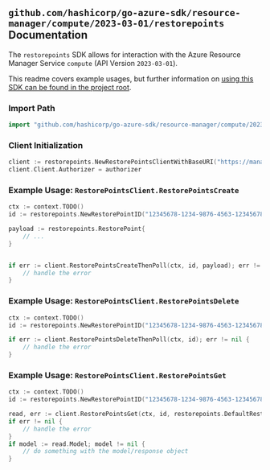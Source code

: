 
## `github.com/hashicorp/go-azure-sdk/resource-manager/compute/2023-03-01/restorepoints` Documentation

The `restorepoints` SDK allows for interaction with the Azure Resource Manager Service `compute` (API Version `2023-03-01`).

This readme covers example usages, but further information on [using this SDK can be found in the project root](https://github.com/hashicorp/go-azure-sdk/tree/main/docs).

### Import Path

```go
import "github.com/hashicorp/go-azure-sdk/resource-manager/compute/2023-03-01/restorepoints"
```


### Client Initialization

```go
client := restorepoints.NewRestorePointsClientWithBaseURI("https://management.azure.com")
client.Client.Authorizer = authorizer
```


### Example Usage: `RestorePointsClient.RestorePointsCreate`

```go
ctx := context.TODO()
id := restorepoints.NewRestorePointID("12345678-1234-9876-4563-123456789012", "example-resource-group", "restorePointCollectionValue", "restorePointValue")

payload := restorepoints.RestorePoint{
	// ...
}


if err := client.RestorePointsCreateThenPoll(ctx, id, payload); err != nil {
	// handle the error
}
```


### Example Usage: `RestorePointsClient.RestorePointsDelete`

```go
ctx := context.TODO()
id := restorepoints.NewRestorePointID("12345678-1234-9876-4563-123456789012", "example-resource-group", "restorePointCollectionValue", "restorePointValue")

if err := client.RestorePointsDeleteThenPoll(ctx, id); err != nil {
	// handle the error
}
```


### Example Usage: `RestorePointsClient.RestorePointsGet`

```go
ctx := context.TODO()
id := restorepoints.NewRestorePointID("12345678-1234-9876-4563-123456789012", "example-resource-group", "restorePointCollectionValue", "restorePointValue")

read, err := client.RestorePointsGet(ctx, id, restorepoints.DefaultRestorePointsGetOperationOptions())
if err != nil {
	// handle the error
}
if model := read.Model; model != nil {
	// do something with the model/response object
}
```
